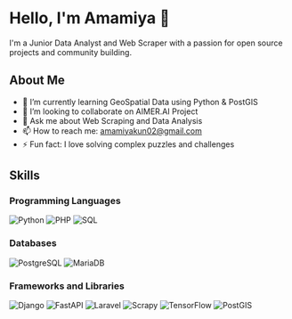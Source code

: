 <!-- ## Hi there 👋 -->
# Hello, I'm Amamiya 👋

I'm a Junior Data Analyst and Web Scraper with a passion for open source projects and community building.

## About Me

- 🌱 I’m currently learning GeoSpatial Data using Python & PostGIS
- 👯 I’m looking to collaborate on AIMER.AI Project
- 💬 Ask me about Web Scraping and Data Analysis
- 📫 How to reach me: amamiyakun02@gmail.com
- ⚡ Fun fact: I love solving complex puzzles and challenges

## Skills

### Programming Languages
![Python](https://img.shields.io/badge/Python-3670A0?style=for-the-badge&logo=python&logoColor=ffdd54)
![PHP](https://img.shields.io/badge/PHP-777BB4?style=for-the-badge&logo=php&logoColor=white)
![SQL](https://img.shields.io/badge/SQL-4479A1?style=for-the-badge&logo=postgresql&logoColor=white)

### Databases
![PostgreSQL](https://img.shields.io/badge/PostgreSQL-336791?style=for-the-badge&logo=postgresql&logoColor=white)
![MariaDB](https://img.shields.io/badge/MariaDB-003545?style=for-the-badge&logo=mariadb&logoColor=white)

### Frameworks and Libraries
![Django](https://img.shields.io/badge/Django-092E20?style=for-the-badge&logo=django&logoColor=white)
![FastAPI](https://img.shields.io/badge/FastAPI-009688?style=for-the-badge&logo=fastapi&logoColor=white)
![Laravel](https://img.shields.io/badge/Laravel-FF2D20?style=for-the-badge&logo=laravel&logoColor=white)
![Scrapy](https://img.shields.io/badge/Scrapy-5C5C5C?style=for-the-badge&logo=scrapy&logoColor=white)
![TensorFlow](https://img.shields.io/badge/TensorFlow-FF6F00?style=for-the-badge&logo=tensorflow&logoColor=white)
![PostGIS](https://img.shields.io/badge/PostGIS-0093D0?style=for-the-badge&logo=postgresql&logoColor=white)

<!--
![GitHub Stats](https://github-readme-stats.vercel.app/api?username=Amamiyakun02&show_icons=true)

**Amamiyakun02/Amamiyakun02** is a ✨ _special_ ✨ repository because its `README.md` (this file) appears on your GitHub profile.

Here are some ideas to get you started:

- 🔭 I’m currently working on ...
- 🌱 I’m currently learning ...
- 👯 I’m looking to collaborate on ...
- 🤔 I’m looking for help with ...
- 💬 Ask me about ...
- 📫 How to reach me: ...
- 😄 Pronouns: ...
- ⚡ Fun fact: ...
-->
